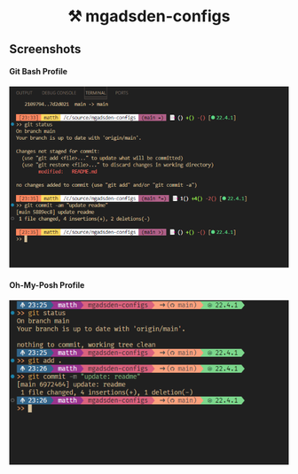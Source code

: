 <h1 align="center">
  ⚒ mgadsden-configs
</h1>

## Screenshots

#### Git Bash Profile
![Bash Terminal](./screenshots/git_bash.png)

#### Oh-My-Posh Profile
![OMP Terminal](./screenshots/omp_profile.png)
